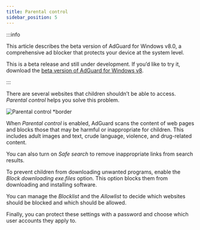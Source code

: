 ```yaml
---
title: Parental control
sidebar_position: 5
---
```


:::info

This article describes the beta version of AdGuard for Windows v8.0, a comprehensive ad blocker that protects your device at the system level.

This is a beta release and still under development. If you’d like to try it, download the [beta version of AdGuard for Windows v8](https://agrd.io/adguard_for_windows_8_beta).

:::

There are several websites that children shouldn’t be able to access. *Parental control* helps you solve this problem.

![Parental control *border](https://cdn.adtidy.org/content/kb/ad_blocker/windows/version_8/protection/parental_control.png)

When *Parental control* is enabled, AdGuard scans the content of web pages and blocks those that may be harmful or inappropriate for children. This includes adult images and text, crude language, violence, and drug-related content.

You can also turn on *Safe search* to remove inappropriate links from search results.

To prevent children from downloading unwanted programs, enable the *Block downloading exe.files* option. This option blocks them from downloading and installing software.

You can manage the *Blocklist* and the *Allowlist* to decide which websites should be blocked and which should be allowed.

Finally, you can protect these settings with a password and choose which user accounts they apply to.
